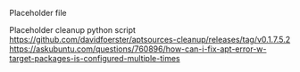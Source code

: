 Placeholder file

Placeholder cleanup python script
https://github.com/davidfoerster/aptsources-cleanup/releases/tag/v0.1.7.5.2
https://askubuntu.com/questions/760896/how-can-i-fix-apt-error-w-target-packages-is-configured-multiple-times
